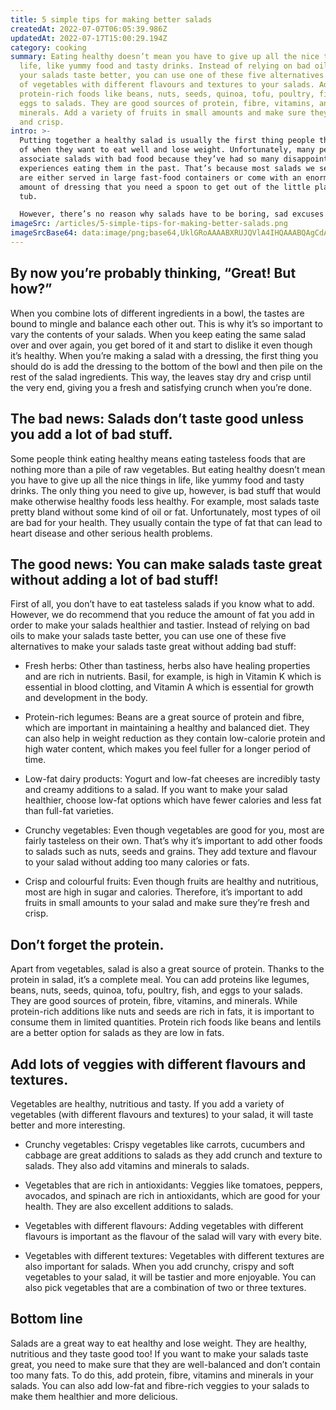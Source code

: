 ```yaml
---
title: 5 simple tips for making better salads
createdAt: 2022-07-07T06:05:39.986Z
updatedAt: 2022-07-17T15:00:29.194Z
category: cooking
summary: Eating healthy doesn’t mean you have to give up all the nice things in
  life, like yummy food and tasty drinks. Instead of relying on bad oils to make
  your salads taste better, you can use one of these five alternatives. Add lots
  of vegetables with different flavours and textures to your salads. Add
  protein-rich foods like beans, nuts, seeds, quinoa, tofu, poultry, fish, and
  eggs to salads. They are good sources of protein, fibre, vitamins, and
  minerals. Add a variety of fruits in small amounts and make sure they’re fresh
  and crisp.
intro: >-
  Putting together a healthy salad is usually the first thing people think
  of when they want to eat well and lose weight. Unfortunately, many people also
  associate salads with bad food because they’ve had so many disappointing
  experiences eating them in the past. That’s because most salads we see today
  are either served in large fast-food containers or come with an enormous
  amount of dressing that you need a spoon to get out of the little plastic
  tub. 

  However, there’s no reason why salads have to be boring, sad excuses for food. In fact, a good salad can be one of the healthiest and most satisfying ways to eat greens – as long as you know how make it taste great without making it worse for you.
imageSrc: /articles/5-simple-tips-for-making-better-salads.png
imageSrcBase64: data:image/png;base64,UklGRoAAAABXRUJQVlA4IHQAAABQAgCdASoKAAoAAUAmJZgCdAYsjwLRgG39XwAA/vP5Z+ZLRV4tIAXruyIuj1Yukf3m0O6B+I3VaGS3CFwq3XyqjaELpvednmKdHF0spWJiZgBEpfM2d72f2Ej16vD8iuYhEjGRWFefa3Os4OmMmuuMkgAAAA==
---
```


## By now you’re probably thinking, “Great! But how?”

When you combine lots of different ingredients in a bowl, the tastes are bound to mingle and balance each other out. This is why it’s so important to vary the contents of your salads. When you keep eating the same salad over and over again, you get bored of it and start to dislike it even though it’s healthy.
When you’re making a salad with a dressing, the first thing you should do is add the dressing to the bottom of the bowl and then pile on the rest of the salad ingredients. This way, the leaves stay dry and crisp until the very end, giving you a fresh and satisfying crunch when you’re done.

## The bad news: Salads don’t taste good unless you add a lot of bad stuff.

Some people think eating healthy means eating tasteless foods that are nothing more than a pile of raw vegetables. But eating healthy doesn’t mean you have to give up all the nice things in life, like yummy food and tasty drinks. The only thing you need to give up, however, is bad stuff that would make otherwise healthy foods less healthy.
For example, most salads taste pretty bland without some kind of oil or fat. Unfortunately, most types of oil are bad for your health. They usually contain the type of fat that can lead to heart disease and other serious health problems.

## The good news: You can make salads taste great without adding a lot of bad stuff!

First of all, you don’t have to eat tasteless salads if you know what to add. However, we do recommend that you reduce the amount of fat you add in order to make your salads healthier and tastier. Instead of relying on bad oils to make your salads taste better, you can use one of these five alternatives to make your salads taste great without adding bad stuff:

- Fresh herbs: Other than tastiness, herbs also have healing properties and are rich in nutrients. Basil, for example, is high in Vitamin K which is essential in blood clotting, and Vitamin A which is essential for growth and development in the body.

- Protein-rich legumes: Beans are a great source of protein and fibre, which are important in maintaining a healthy and balanced diet. They can also help in weight reduction as they contain low-calorie protein and high water content, which makes you feel fuller for a longer period of time.

- Low-fat dairy products: Yogurt and low-fat cheeses are incredibly tasty and creamy additions to a salad. If you want to make your salad healthier, choose low-fat options which have fewer calories and less fat than full-fat varieties.

- Crunchy vegetables: Even though vegetables are good for you, most are fairly tasteless on their own. That’s why it’s important to add other foods to salads such as nuts, seeds and grains. They add texture and flavour to your salad without adding too many calories or fats.

- Crisp and colourful fruits: Even though fruits are healthy and nutritious, most are high in sugar and calories. Therefore, it’s important to add fruits in small amounts to your salad and make sure they’re fresh and crisp.

## Don’t forget the protein.

Apart from vegetables, salad is also a great source of protein. Thanks to the protein in salad, it’s a complete meal. 
You can add proteins like legumes, beans, nuts, seeds, quinoa, tofu, poultry, fish, and eggs to your salads. They are good sources of protein, fibre, vitamins, and minerals.
While protein-rich additions like nuts and seeds are rich in fats, it is important to consume them in limited quantities. Protein rich foods like beans and lentils are a better option for salads as they are low in fats.

## Add lots of veggies with different flavours and textures.

Vegetables are healthy, nutritious and tasty. If you add a variety of vegetables (with different flavours and textures) to your salad, it will taste better and more interesting.

- Crunchy vegetables: Crispy vegetables like carrots, cucumbers and cabbage are great additions to salads as they add crunch and texture to salads. They also add vitamins and minerals to salads.

- Vegetables that are rich in antioxidants: Veggies like tomatoes, peppers, avocados, and spinach are rich in antioxidants, which are good for your health. They are also excellent additions to salads.

- Vegetables with different flavours: Adding vegetables with different flavours is important as the flavour of the salad will vary with every bite.

- Vegetables with different textures: Vegetables with different textures are also important for salads. When you add crunchy, crispy and soft vegetables to your salad, it will be tastier and more enjoyable. You can also pick vegetables that are a combination of two or three textures.

## Bottom line

Salads are a great way to eat healthy and lose weight. They are healthy, nutritious and they taste good too! If you want to make your salads taste great, you need to make sure that they are well-balanced and don’t contain too many fats. To do this, add protein, fibre, vitamins and minerals in your salads. You can also add low-fat and fibre-rich veggies to your salads to make them healthier and more delicious.
